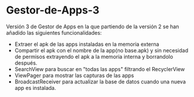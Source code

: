 # Gestor-de-Apps-3
Versión 3 de Gestor de Apps en la que partiendo de la versión 2 se han añadido las siguientes funcionalidades:
* Extraer el apk de las apps instaladas en la memoria externa
* Compartir el apk con el nombre de la app(no base.apk) y sin necesidad de permisos extrayendo el apk a la memoria interna y borrandolo después.
* SearchView para buscar en "todas las apps" filtrando el RecyclerView
* ViewPager para mostrar las capturas de las apps
* BroadcastReceiver para actualizar la base de datos cuando una nueva app es instalada.
